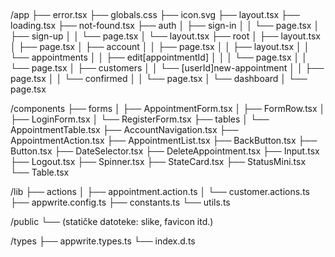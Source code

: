 
##

/app
├── error.tsx
├── globals.css
├── icon.svg
├── layout.tsx
├── loading.tsx
├── not-found.tsx
├── auth
│   ├── sign-in
│   │   └── page.tsx
│   ├── sign-up
│   │   └── page.tsx
│   └── layout.tsx
├── root
│   ├── layout.tsx
│   ├── page.tsx
│   ├── account
│   │   ├── page.tsx
│   │   ├── layout.tsx
│   │   └── appointments
│   │       ├── edit[appointmentId]
│   │       │   └── page.tsx
│   │       └── page.tsx
│   ├── customers
│   │   └── [userId]new-appointment
│   │       ├── page.tsx
│   │       └── confirmed
│   │           └── page.tsx
│   └── dashboard
│       └── page.tsx

/components
├── forms
│   ├── AppointmentForm.tsx
│   ├── FormRow.tsx
│   ├── LoginForm.tsx
│   └── RegisterForm.tsx
├── tables
│   └── AppointmentTable.tsx
├── AccountNavigation.tsx
├── AppointmentAction.tsx
├── AppointmentList.tsx
├── BackButton.tsx
├── Button.tsx
├── DateSelector.tsx
├── DeleteAppointment.tsx
├── Input.tsx
├── Logout.tsx
├── Spinner.tsx
├── StateCard.tsx
├── StatusMini.tsx
└── Table.tsx

/lib
├── actions
│   ├── appointment.action.ts
│   └── customer.actions.ts
├── appwrite.config.ts
├── constants.ts
└── utils.ts

/public
└── (statičke datoteke: slike, favicon itd.)

/types
├── appwrite.types.ts
└── index.d.ts